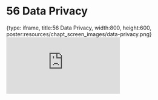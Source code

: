 # 56 Data Privacy
 
{type: iframe, title:56 Data Privacy, width:800, height:600, poster:resources/chapt_screen_images/data-privacy.png}
![](https://datatrail-jhu.github.io/DataTrail_ReOrg/no_toc/data-privacy.html)
 

 

